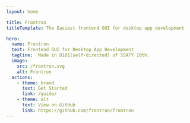 ```yaml
---
layout: home

title: Frontron
titleTemplate: The Easiest frontend GUI for desktop app development

hero:
  name: Frontron
  text: Frontend GUI for Desktop App Development
  tagline:  Made in D101(self-directed) of SSAFY 10th.
  image:
    src: /frontron.svg
    alt: Frontron
  actions:
    - theme: brand
      text: Get Started
      link: /guide/
    - theme: alt
      text: View on GitHub
      link: https://github.com/frontron/frontron
---
```


<script setup>
import { onMounted } from 'vue'

onMounted(() => {
  const urlParams = new URLSearchParams(window.location.search)
  if (urlParams.get('uwu') != null) {
    const img = document.querySelector('.VPHero .VPImage.image-src')
    img.src = '/icon.png'
    img.alt = 'frontron'
  }
})
</script>
